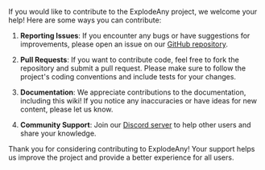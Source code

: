 If you would like to contribute to the ExplodeAny project, we welcome your help! Here are some ways you can contribute:

1. **Reporting Issues**: If you encounter any bugs or have suggestions for improvements, please open an issue on our [GitHub repository](https://github.com/GuilleX7/ExplodeAny/issues).

2. **Pull Requests**: If you want to contribute code, feel free to fork the repository and submit a pull request. Please make sure to follow the project's coding conventions and include tests for your changes.

3. **Documentation**: We appreciate contributions to the documentation, including this wiki! If you notice any inaccuracies or have ideas for new content, please let us know.

4. **Community Support**: Join our [Discord server](https://discord.com/invite/EsyBsjqMn6) to help other users and share your knowledge.

Thank you for considering contributing to ExplodeAny! Your support helps us improve the project and provide a better experience for all users.
